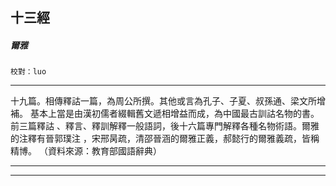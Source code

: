 

## 十三經

##### 爾雅
`校對：luo`

* * *

十九篇。相傳釋詁一篇，為周公所撰。其他或言為孔子、子夏、叔孫通、梁文所增補。 基本上當是由漢初儒者綴輯舊文遞相增益而成，為中國最古訓詁名物的書。前三篇釋詁 、釋言、釋訓解釋一般語詞，後十六篇專門解釋各種名物術語。爾雅的注釋有晉郭璞注 ，宋邢昺疏，清邵晉涵的爾雅正義，郝懿行的爾雅義疏，皆稱精博。 （資料來源：教育部國語辭典）

* * *

* * *

